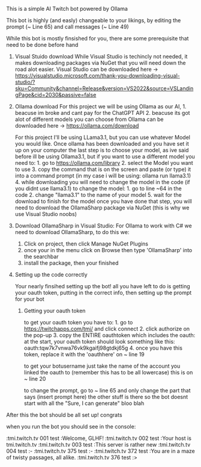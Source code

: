  This is a simple AI Twitch bot powered by Ollama

 This bot is highly (and easly) changeable to your likings, by editing the prompt (~ Line 65) and call messages (~ Line 49)

While this bot is mostly finsished for you, there are some prerequisite that need to be done before hand

1. Visual Stuido download 
    While Visual Studio is techincly not needed, it makes downloading packages via NuGet that you will need down the road alot easier. Visual Studio can be downloaded here -> https://visualstudio.microsoft.com/thank-you-downloading-visual-studio/?sku=Community&channel=Release&version=VS2022&source=VSLandingPage&cid=2030&passive=false

2. Ollama download
    For this project we will be using Ollama as our AI, 
        1. beacuse im broke and cant pay for the ChatGPT API
        2. beacuse its got alot of different models you can choose from
    Ollama can be downloaded here -> https://ollama.com/download

    For this project I'll be using LLama3.1, but you can use whatever Model you would like.
    Once ollama has been downloaded and you have set it up on your computer the last step is to choose your model,
    as ive said before ill be using Ollama3.1, but if you want to use a different model you need to:
        1. go to https://ollama.com/library
        2. select the Model you want to use
        3. copy the command that is on the screen and paste (or type) it into a command prompt 
        (in my case i will be using: ollama run llama3.1)
        4. while downloading you will need to change the model in the code (if you didnt use llama3.1) to change the model:
            1. go to line ~64 in the code
            2. change "llama3.1" to the name of your model
        5. wait for the download to finish for the model
    once you have done that step, you will need to download the OllamaSharp package via NuGet (this is why we use Visual Studio noobs)

3. Download OllamaSharp in Visual Studio:
    For Ollama to work with C# we need to download OllamaSharp, to do this we:

    1. Click on project, then click Manage NuGet Plugins
    2. once your in the menu click on Browse then type 'OllamaSharp' into the searchbar
    3. install the package, then your finished
    
4. Setting up the code correctly

    Your nearly finsihed setting up the bot! all you have left to do is getting your oauth token, putting in the correct info, then setting up the prompt for your bot

    1. Getting your oauth token

        to get your oauth token you have to:
            1. go to https://twitchapps.com/tmi/ and click connect
            2. click authorize on the pop-up
            3. copy the ENTIRE oauthtoken which includes the oauth: at the start, your oauth token should look something like this: oauth:tqw7k7vnwa76vk9kgaifj98gtdkj65g
            4. once you have this token, replace it with the 'oauthhere' on ~ line 19
        
        to get your botusername just take the name of the account you linked the oauth to (remember this has to be all lowercase) this is on ~ line 20

        to change the prompt, go to ~ line 65 and only change the part that says (insert prompt here) the other stuff is there so the bot doesnt start with all the "Sure, I can generate" bloo blah



After this the bot should be all set up! congrats

when you run the bot you should see in the console:

:tmi.twitch.tv 001 test :Welcome, GLHF!
:tmi.twitch.tv 002 test :Your host is tmi.twitch.tv
:tmi.twitch.tv 003 test :This server is rather new
:tmi.twitch.tv 004 test :-
:tmi.twitch.tv 375 test :-
:tmi.twitch.tv 372 test :You are in a maze of twisty passages, all alike.
:tmi.twitch.tv 376 test :>
            

    
    